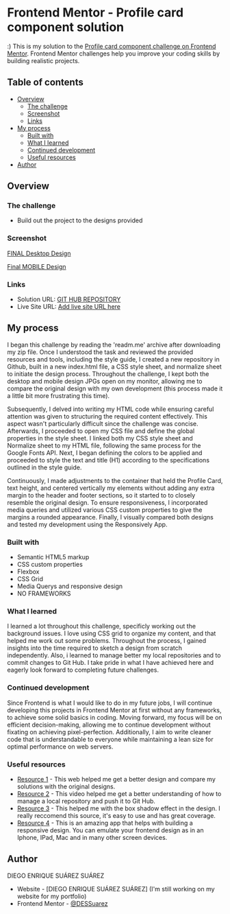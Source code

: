 # Frontend Mentor - Profile card component solution

:) This is my solution to the [Profile card component challenge on Frontend Mentor](https://www.frontendmentor.io/challenges/profile-card-component-cfArpWshJ). Frontend Mentor challenges help you improve your coding skills by building realistic projects. 

## Table of contents

- [Overview](#overview)
  - [The challenge](#the-challenge)
  - [Screenshot](#screenshot)
  - [Links](#links)
- [My process](#my-process)
  - [Built with](#built-with)
  - [What I learned](#what-i-learned)
  - [Continued development](#continued-development)
  - [Useful resources](#useful-resources)
- [Author](#author)


## Overview

### The challenge

- Build out the project to the designs provided

### Screenshot

[FINAL Desktop Design](https://github.com/DESSuarez/PROFILECARD/assets/130858702/c7eb2763-51ec-4a43-a687-b0eebb4d153c)

[Final MOBILE Design](https://github.com/DESSuarez/PROFILECARD/assets/130858702/36b1072e-5eeb-420b-a860-afa6f848caa5)


### Links

- Solution URL: [GIT HUB REPOSITORY](https://github.com/DESSuarez/PROFILECARD)
- Live Site URL: [Add live site URL here](https://your-live-site-url.com)

## My process

I began this challenge by reading the 'readm.me' archive after downloading my zip file. Once I understood the task and reviewed the provided resources and tools, including the style guide, I created a new repository in Github, built in a new index.html file, a CSS style sheet, and normalize sheet to initiate the design process. Throughout the challenge, I kept both the desktop and mobile design JPGs open on my monitor, allowing me to compare the original design with my own development (this process made it a little bit more frustrating this time). 

Subsequently, I delved into writing my HTML code while ensuring careful attention was given to structuring the required content effectively. This aspect wasn't particularly difficult since the challenge was concise. Afterwards, I proceeded to open my CSS file and define the global properties in the style sheet. I linked both my CSS style sheet and Normalize sheet to my HTML file, following the same process for the Google Fonts API. Next, I began defining the colors to be applied and proceeded to style the text and title (H1) according to the specifications outlined in the style guide.

Continuously, I made adjustments to the container that held the Profile Card, text height, and centered vertically my elements without adding any extra margin to the header and footer sections, so it started to to closely resemble the original design. To ensure responsiveness, I incorporated media queries and utilized various CSS custom properties to give the margins a rounded appearance. Finally, I visually compared both designs and tested my development using the Responsively App.

### Built with

- Semantic HTML5 markup
- CSS custom properties
- Flexbox
- CSS Grid
- Media Querys and responsive design
- NO FRAMEWORKS

### What I learned

I learned a lot throughout this challenge, specificly working out the background issues. I love using CSS grid to organize my content, and that helped me work out some problems. Throughout the process, I gained insights into the time required to sketch a design from scratch independently. Also, i learned to manage better my local repositories and to commit changes to Git Hub. I take pride in what I have achieved here and eagerly look forward to completing future challenges.

### Continued development

Since Frontend is what I would like to do in my future jobs, I will continue developing this projects in Frontend Mentor at first without any frameworks, to achieve some solid basics in coding. Moving forward, my focus will be on efficient decision-making, allowing me to continue development without fixating on achieving pixel-perfection. Additionally, I aim to write cleaner code that is understandable to everyone while maintaining a lean size for optimal performance on web servers.

### Useful resources

- [Resource 1](https://web-toolbox.dev/en/tools/image-compare-slider) - This web helped me get a better design and compare my solutions with the original designs. 
- [Resource 2](https://www.youtube.com/watch?v=vbQ2bYHxxEA&list=LL&index=6) - This video helped me get a better understanding of how to manage a local repository and push it to Git Hub.
- [Resource 3](https://www.cssmatic.com/box-shadow) - This helped me with the box shadow effect in the design. I really reccomend this source, it's easy to use and has great coverage.
- [Resource 4](https://responsively.app/download/) - This is an amazing app that helps with building a responsive design. You can emulate your frontend design as in an Iphone, IPad, Mac and in many other screen devices.  

## Author
DIEGO ENRIQUE SUÁREZ SUÁREZ

- Website - [DIEGO ENRIQUE SUÁREZ SUÁREZ] (I'm still working on my website for my portfolio)
- Frontend Mentor - [@DESSuarez](https://www.frontendmentor.io/profile/DESSuarez)

